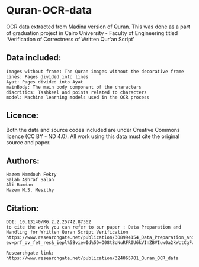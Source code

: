 # Quran-OCR-data
OCR data extracted from Madina version of Quran. This was done as a part of graduation project in Cairo University - Faculty of Engineering titled 'Verification of Correctness of Written Qur'an Script' 


## Data included: 
	Images without frame: The Quran images without the decorative frame
	Lines: Pages divided into lines
	Ayat: Pages divided into Ayat 
	mainBody: The main body component of the characters 
	diacritics: Tashkeel and points related to characters
	model: Machine learning models used in the OCR process

## Licence:
  Both the data and source codes included are under Creative Commons licence (CC BY - ND 4.0). All work using this data must cite the original source and paper.
  

## Authors: 
	Hazem Mamdouh Fekry
	Salah Ashraf Salah
	Ali Ramdan 
	Hazem M.S. Mesilhy
	
## Citation:
	DOI: 10.13140/RG.2.2.25742.87362
	to cite the work you can refer to our paper : Data Preparation and Handling for Written Quran Script Verification
	https://www.researchgate.net/publication/308994154_Data_Preparation_and_Handling_for_Written_Quran_Script_Verification?ev=prf_ov_fet_res&_iepl%5BviewId%5D=O08t8oNuRFR0U6kVInZBVIuw0a2kWctCgFwk&_iepl%5Bcontexts%5D%5B0%5D=prfhpi&_iepl%5Bdata%5D%5BstandardItemCount%5D=1&_iepl%5Bdata%5D%5BuserSelectedItemCount%5D=0&_iepl%5Bdata%5D%5BtopHighlightCount%5D=1&_iepl%5Bdata%5D%5BtopHighlightIndex%5D=1&_iepl%5Bdata%5D%5BfeaturedItem1of1%5D=1&_iepl%5BtargetEntityId%5D=PB%3A308994154&_iepl%5BinteractionType%5D=publicationTitle
	
	Researchgate link: https://www.researchgate.net/publication/324065701_Quran_OCR_data
	
	

